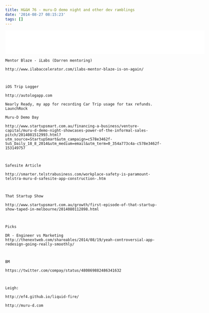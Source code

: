 ```yaml
---
title: H&&H 76 - muru-D demo night and other dev ramblings
date: '2014-08-27 08:15:23'
tags: []
---
```


<iframe style="border: none" src="//html5-player.libsyn.com/embed/episode/id/3033017/height/75/width/640/theme/standard/direction/no/autoplay/no/autonext/no/thumbnail/no/preload/no/no_addthis/no/" height="75" width="640" scrolling="no"  allowfullscreen webkitallowfullscreen mozallowfullscreen oallowfullscreen msallowfullscreen></iframe>

<!--more-->


    Mentor Blaze - iLabs (Darren mentoring)

    http://www.ilabaccelerator.com/ilabs-mentor-blaze-is-on-again/

     

    iOS Trip Logger

    http://autologapp.com

    Nearly Ready, my app for recording Car Trip usage for tax refunds. LaunchRock

    Muru-D Demo Day

    http://www.startupsmart.com.au/financing-a-business/venture-capital/muru-d-demo-night-showcases-power-of-the-informal-sales-pitch/2014081512993.html?utm_source=StartupSmart&utm_campaign=c578e3462f-SuS_Daily_18_8_2014&utm_medium=email&utm_term=0_354a773c4a-c578e3462f-153149757

     

    Safesite Article

    http://smarter.telstrabusiness.com/workplace-safety-is-paramount-telstra-muru-d-safesite-app-construction-.htm

     

    That Startup Show

    http://www.startupsmart.com.au/growth/first-episode-of-that-startup-show-taped-in-melbourne/2014080112898.html

     

    Picks

    DR - Engineer vs Marketing http://thenextweb.com/shareables/2014/08/19/yeah-controversial-app-redesign-going-really-smoothly/

     

    BM

    https://twitter.com/compay/status/480869882486341632

     

    Leigh:

    http://ef4.github.io/liquid-fire/

    http://muru-d.com

